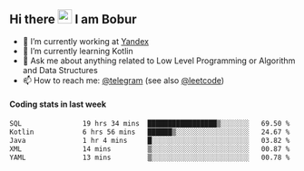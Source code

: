 ## Hi there <img src="https://media.giphy.com/media/hvRJCLFzcasrR4ia7z/giphy.gif" width="25px" height="25px"> I am Bobur

- 💼 I’m currently working at [Yandex](https://yandex.ru/)
- 🌱 I’m currently learning Kotlin
- 💬 Ask me about anything related to Low Level Programming or Algorithm and Data Structures
- 📫 How to reach me: [@telegram](https://t.me/octoant) (see also [@leetcode](https://leetcode.com/octoant/))    

#### Coding stats in last week

<!--START_SECTION:waka-->

```txt
SQL               19 hrs 34 mins  █████████████████▒░░░░░░░   69.50 %
Kotlin            6 hrs 56 mins   ██████▒░░░░░░░░░░░░░░░░░░   24.67 %
Java              1 hr 4 mins     █░░░░░░░░░░░░░░░░░░░░░░░░   03.82 %
XML               14 mins         ▒░░░░░░░░░░░░░░░░░░░░░░░░   00.87 %
YAML              13 mins         ▒░░░░░░░░░░░░░░░░░░░░░░░░   00.78 %
```

<!--END_SECTION:waka-->
